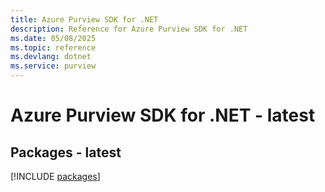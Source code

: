 ```yaml
---
title: Azure Purview SDK for .NET
description: Reference for Azure Purview SDK for .NET
ms.date: 05/08/2025
ms.topic: reference
ms.devlang: dotnet
ms.service: purview
---
```

# Azure Purview SDK for .NET - latest
## Packages - latest
[!INCLUDE [packages](purview-index.md)]